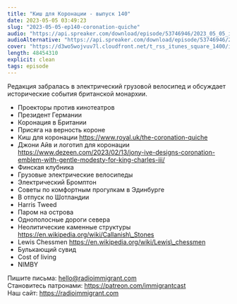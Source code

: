 ```yaml
---
title: "Киш для Коронации - выпуск 140"
date: 2023-05-05 03:49:23
slug: "2023-05-05-ep140-coronation-quiche"
audio: "https://api.spreaker.com/download/episode/53746946/2023_05_05_icast_ep140_coronation_quiche.mp3"
audioAlternative: "https://api.spreaker.com/download/episode/53746946/2023_05_05_icast_ep140_coronation_quiche.mp3"
cover: "https://d3wo5wojvuv7l.cloudfront.net/t_rss_itunes_square_1400/images.spreaker.com/original/47e334b2b0f1f882ac9431b28a8e29a5.jpg"
length: 48454310
explicit: clean
tags: episode
---
```


Редакция забралась в электрический грузовой велосипед и обсуждает исторические события британской монархии.  
  
* Проекторы против кинотеатров  
* Президент Германии  
* Коронация в Британии  
* Присяга на верность короне  
* Киш для коронации https://www.royal.uk/the-coronation-quiche  
* Джони Айв и логотип для коронации https://www.dezeen.com/2023/02/13/jony-ive-designs-coronation-emblem-with-gentle-modesty-for-king-charles-iii/  
* Финская клубника  
* Грузовые электрические велосипеды  
* Электрический Бромптон  
* Советы по комфортным прогулкам в Эдинбурге  
* В отпуск по Шотландии  
* Harris Tweed  
* Паром на острова  
* Однополосные дороги севера  
* Неолитические каменные структуры https://en.wikipedia.org/wiki/Callanish\_Stones  
* Lewis Chessmen https://en.wikipedia.org/wiki/Lewis\_chessmen  
* Булькающий сувид  
* Cost of living  
* NIMBY  
  
  
Пишите письма: hello@radioimmigrant.com  
Становитесь патронами: https://patreon.com/immigrantcast  
Наш сайт: https://radioimmigrant.com
